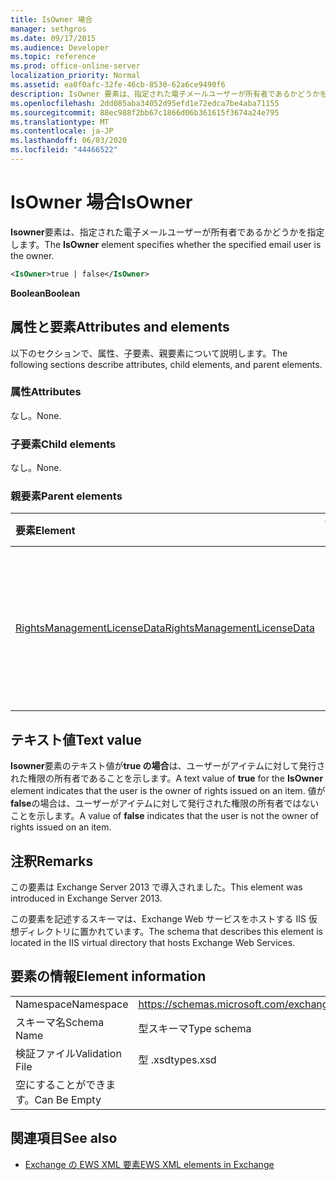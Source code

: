 ```yaml
---
title: IsOwner 場合
manager: sethgros
ms.date: 09/17/2015
ms.audience: Developer
ms.topic: reference
ms.prod: office-online-server
localization_priority: Normal
ms.assetid: ea0f0afc-32fe-46cb-8530-62a6ce9490f6
description: IsOwner 要素は、指定された電子メールユーザーが所有者であるかどうかを指定します。
ms.openlocfilehash: 2dd085aba34052d95efd1e72edca7be4aba71155
ms.sourcegitcommit: 88ec988f2bb67c1866d06b361615f3674a24e795
ms.translationtype: MT
ms.contentlocale: ja-JP
ms.lasthandoff: 06/03/2020
ms.locfileid: "44466522"
---
```

# <a name="isowner"></a><span data-ttu-id="fdb53-103">IsOwner 場合</span><span class="sxs-lookup"><span data-stu-id="fdb53-103">IsOwner</span></span>

<span data-ttu-id="fdb53-104">**Isowner**要素は、指定された電子メールユーザーが所有者であるかどうかを指定します。</span><span class="sxs-lookup"><span data-stu-id="fdb53-104">The **IsOwner** element specifies whether the specified email user is the owner.</span></span> 
  
```XML
<IsOwner>true | false</IsOwner>
```

 <span data-ttu-id="fdb53-105">**Boolean**</span><span class="sxs-lookup"><span data-stu-id="fdb53-105">**Boolean**</span></span>
## <a name="attributes-and-elements"></a><span data-ttu-id="fdb53-106">属性と要素</span><span class="sxs-lookup"><span data-stu-id="fdb53-106">Attributes and elements</span></span>

<span data-ttu-id="fdb53-107">以下のセクションで、属性、子要素、親要素について説明します。</span><span class="sxs-lookup"><span data-stu-id="fdb53-107">The following sections describe attributes, child elements, and parent elements.</span></span>
  
### <a name="attributes"></a><span data-ttu-id="fdb53-108">属性</span><span class="sxs-lookup"><span data-stu-id="fdb53-108">Attributes</span></span>

<span data-ttu-id="fdb53-109">なし。</span><span class="sxs-lookup"><span data-stu-id="fdb53-109">None.</span></span>
  
### <a name="child-elements"></a><span data-ttu-id="fdb53-110">子要素</span><span class="sxs-lookup"><span data-stu-id="fdb53-110">Child elements</span></span>

<span data-ttu-id="fdb53-111">なし。</span><span class="sxs-lookup"><span data-stu-id="fdb53-111">None.</span></span>
  
### <a name="parent-elements"></a><span data-ttu-id="fdb53-112">親要素</span><span class="sxs-lookup"><span data-stu-id="fdb53-112">Parent elements</span></span>

|<span data-ttu-id="fdb53-113">**要素**</span><span class="sxs-lookup"><span data-stu-id="fdb53-113">**Element**</span></span>|<span data-ttu-id="fdb53-114">**説明**</span><span class="sxs-lookup"><span data-stu-id="fdb53-114">**Description**</span></span>|
|:-----|:-----|
|[<span data-ttu-id="fdb53-115">RightsManagementLicenseData</span><span class="sxs-lookup"><span data-stu-id="fdb53-115">RightsManagementLicenseData</span></span>](rightsmanagementlicensedata.md) <br/> |<span data-ttu-id="fdb53-116">Rights management のライセンスに関する情報を指定します。</span><span class="sxs-lookup"><span data-stu-id="fdb53-116">Specifies information about the rights management license.</span></span>  <br/> |
   
## <a name="text-value"></a><span data-ttu-id="fdb53-117">テキスト値</span><span class="sxs-lookup"><span data-stu-id="fdb53-117">Text value</span></span>

<span data-ttu-id="fdb53-118">**Isowner**要素のテキスト値が**true の場合**は、ユーザーがアイテムに対して発行された権限の所有者であることを示します。</span><span class="sxs-lookup"><span data-stu-id="fdb53-118">A text value of **true** for the **IsOwner** element indicates that the user is the owner of rights issued on an item.</span></span> <span data-ttu-id="fdb53-119">値が**false**の場合は、ユーザーがアイテムに対して発行された権限の所有者ではないことを示します。</span><span class="sxs-lookup"><span data-stu-id="fdb53-119">A value of **false** indicates that the user is not the owner of rights issued on an item.</span></span> 
  
## <a name="remarks"></a><span data-ttu-id="fdb53-120">注釈</span><span class="sxs-lookup"><span data-stu-id="fdb53-120">Remarks</span></span>

<span data-ttu-id="fdb53-121">この要素は Exchange Server 2013 で導入されました。</span><span class="sxs-lookup"><span data-stu-id="fdb53-121">This element was introduced in Exchange Server 2013.</span></span>
  
<span data-ttu-id="fdb53-122">この要素を記述するスキーマは、Exchange Web サービスをホストする IIS 仮想ディレクトリに置かれています。</span><span class="sxs-lookup"><span data-stu-id="fdb53-122">The schema that describes this element is located in the IIS virtual directory that hosts Exchange Web Services.</span></span>
  
## <a name="element-information"></a><span data-ttu-id="fdb53-123">要素の情報</span><span class="sxs-lookup"><span data-stu-id="fdb53-123">Element information</span></span>

|||
|:-----|:-----|
|<span data-ttu-id="fdb53-124">Namespace</span><span class="sxs-lookup"><span data-stu-id="fdb53-124">Namespace</span></span>  <br/> |https://schemas.microsoft.com/exchange/services/2006/types  <br/> |
|<span data-ttu-id="fdb53-125">スキーマ名</span><span class="sxs-lookup"><span data-stu-id="fdb53-125">Schema Name</span></span>  <br/> |<span data-ttu-id="fdb53-126">型スキーマ</span><span class="sxs-lookup"><span data-stu-id="fdb53-126">Type schema</span></span>  <br/> |
|<span data-ttu-id="fdb53-127">検証ファイル</span><span class="sxs-lookup"><span data-stu-id="fdb53-127">Validation File</span></span>  <br/> |<span data-ttu-id="fdb53-128">型 .xsd</span><span class="sxs-lookup"><span data-stu-id="fdb53-128">types.xsd</span></span>  <br/> |
|<span data-ttu-id="fdb53-129">空にすることができます。</span><span class="sxs-lookup"><span data-stu-id="fdb53-129">Can Be Empty</span></span>  <br/> ||
   
## <a name="see-also"></a><span data-ttu-id="fdb53-130">関連項目</span><span class="sxs-lookup"><span data-stu-id="fdb53-130">See also</span></span>



- [<span data-ttu-id="fdb53-131">Exchange の EWS XML 要素</span><span class="sxs-lookup"><span data-stu-id="fdb53-131">EWS XML elements in Exchange</span></span>](ews-xml-elements-in-exchange.md)

